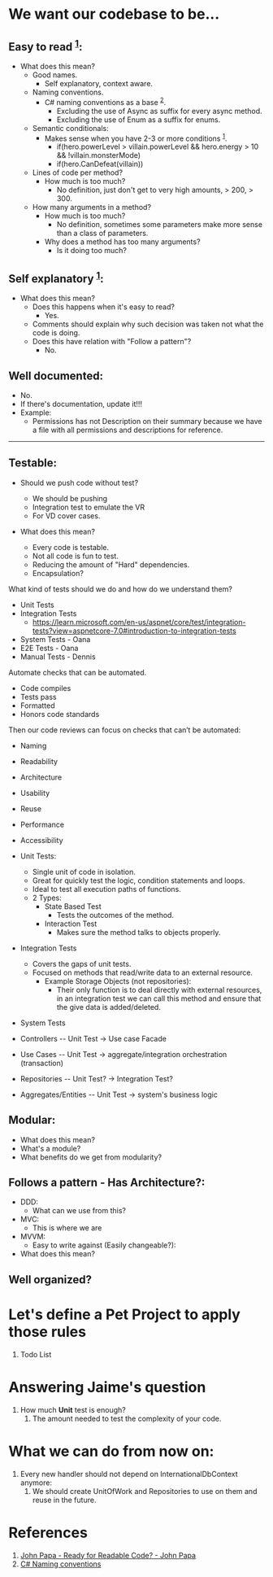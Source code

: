 # We want our codebase to be...

## Easy to read <sup>[1](#references)</sup>:

- What does this mean?
  - Good names.
    - Self explanatory, context aware.
  - Naming conventions.
    - C# naming conventions as a base <sup>[2](#references)</sup>.
      - Excluding the use of Async as suffix for every async method.
      - Excluding the use of Enum as a suffix for enums.
  - Semantic conditionals:
    - Makes sense when you have 2-3 or more conditions <sup>[1](#references)</sup>.
      - if(hero.powerLevel > villain.powerLevel && hero.energy > 10 && !villain.monsterMode)
      - if(hero.CanDefeat(villain))
  - Lines of code per method?
    - How much is too much?
      - No definition, just don't get to very high amounts, > 200, > 300.
  - How many arguments in a method?
    - How much is too much?
      - No definition, sometimes some parameters make more sense than a class of parameters.
    - Why does a method has too many arguments?
      - Is it doing too much?

## Self explanatory <sup>[1](#references)</sup>:

- What does this mean?
  - Does this happens when it's easy to read?
    - Yes.
  - Comments should explain why such decision was taken not what the code is doing.
  - Does this have relation with "Follow a pattern"?
    - No.

## Well documented:

- No.
- If there's documentation, update it!!!
- Example:
  - Permissions has not Description on their summary because we have a file with all permissions and descriptions for
    reference.

---

## Testable:

- Should we push code without test?

  - We should be pushing
  - Integration test to emulate the VR
  - For VD cover cases.

- What does this mean?
  - Every code is testable.
  - Not all code is fun to test.
  - Reducing the amount of "Hard" dependencies.
  - Encapsulation?

What kind of tests should we do and how do we understand them?

- Unit Tests
- Integration Tests
  - https://learn.microsoft.com/en-us/aspnet/core/test/integration-tests?view=aspnetcore-7.0#introduction-to-integration-tests
- System Tests - Oana
- E2E Tests - Oana
- Manual Tests - Dennis

Automate checks that can be automated.

- Code compiles
- Tests pass
- Formatted
- Honors code standards

Then our code reviews can focus on checks that can’t be automated:

- Naming
- Readability
- Architecture
- Usability
- Reuse
- Performance
- Accessibility

- Unit Tests:
  - Single unit of code in isolation.
  - Great for quickly test the logic, condition statements and loops.
  - Ideal to test all execution paths of functions.
  - 2 Types:
    - State Based Test
      - Tests the outcomes of the method.
    - Interaction Test
      - Makes sure the method talks to objects properly.
- Integration Tests
  - Covers the gaps of unit tests.
  - Focused on methods that read/write data to an external resource.
    - Example Storage Objects (not repositories):
      - Their only function is to deal directly with external resources, in an integration test we can call
        this method and ensure that the give data is added/deleted.
- System Tests

- Controllers -- Unit Test -> Use case Facade
- Use Cases -- Unit Test -> aggregate/integration orchestration (transaction)
- Repositories -- Unit Test? -> Integration Test?
- Aggregates/Entities -- Unit Test -> system's business logic

## Modular:

- What does this mean?
- What's a module?
- What benefits do we get from modularity?

## Follows a pattern - Has Architecture?:

- DDD:
  - What can we use from this?
- MVC:
  - This is where we are
- MVVM:
  - Easy to write against (Easily changeable?):
- What does this mean?

## Well organized?

# Let's define a Pet Project to apply those rules

1. Todo List

# Answering Jaime's question

1. How much **Unit** test is enough?
   1. The amount needed to test the complexity of your code.

# What we can do from now on:

1. Every new handler should not depend on InternationalDbContext anymore:
   1. We should create UnitOfWork and Repositories to use on them and reuse in the future.

# References

1. [John Papa - Ready for Readable Code? - John Papa](https://youtu.be/56mETnrByBM)
2. [C# Naming conventions](https://learn.microsoft.com/en-us/dotnet/standard/design-guidelines/naming-guidelines)

